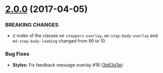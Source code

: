 <a name="2.0.0"></a>
# [2.0.0](https://github.com/eberlitz/material-steppers/compare/1.0.3...2.0.0) (2017-04-05)


### BREAKING CHANGES

* z-index of the classes `md-steppers-overlay`, `md-step-body-overlay` and `md-step-body-loading` changed from 90 to 10.

### Bug Fixes

* **Styles:** Fix feedback message overlay #18 ([3b63d3e](https://github.com/eberlitz/material-steppers/commit/3b63d3e))

				
